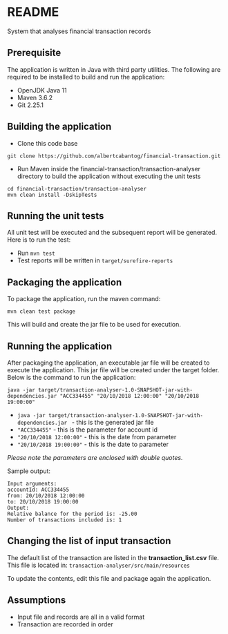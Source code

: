# README #

System that analyses financial transaction records

## Prerequisite ##
The application is written in Java with third party utilities.  The following are required to be installed to build and run the application:

* OpenJDK Java 11
* Maven 3.6.2
* Git 2.25.1

## Building the application ##

* Clone this code base

```
git clone https://github.com/albertcabantog/financial-transaction.git
```


* Run Maven inside the financial-transaction/transaction-analyser directory to build the application without executing the unit tests

```
cd financial-transaction/transaction-analyser
mvn clean install -DskipTests
```

## Running the unit tests ##

All unit test will be executed and the subsequent report will be generated.  Here is to run the test:

* Run `mvn test`
* Test reports will be written in `target/surefire-reports`

## Packaging the application ##

To package the application, run the maven command:
```
mvn clean test package
```
This will build and create the jar file to be used for execution.

## Running the application ##

After packaging the application, an executable jar file will be created to execute the application.
This jar file will be created under the target folder.  Below is the command to run the application:

```
java -jar target/transaction-analyser-1.0-SNAPSHOT-jar-with-dependencies.jar "ACC334455" "20/10/2018 12:00:00" "20/10/2018 19:00:00"
```
* `java -jar target/transaction-analyser-1.0-SNAPSHOT-jar-with-dependencies.jar ` - this is the generated jar file
* `"ACC334455"` - this is the parameter for account id
* `"20/10/2018 12:00:00"` - this is the date from parameter
* `"20/10/2018 19:00:00"` - this is the date to parameter

_Please note the parameters are enclosed with double quotes._

Sample output:
```
Input arguments:
accountId: ACC334455
from: 20/10/2018 12:00:00
to: 20/10/2018 19:00:00
Output:
Relative balance for the period is: -25.00
Number of transactions included is: 1
```

## Changing the list of input transaction ##
The default list of the transaction are listed in the **transaction_list.csv** file.  This file is located in:
`transaction-analyser/src/main/resources`

To update the contents, edit this file and package again the application.

## Assumptions ##
* Input file and records are all in a valid format
* Transaction are recorded in order
